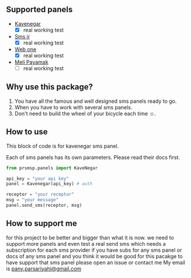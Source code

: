 ## Supported panels

* [Kavenegar](http://kavenegar.com)
    - [x] real working test
* [Sms ir](http://sms.ir)
    - [X] real working test
* [Web one](http://webone-sms.ir)
    - [x] real working test
* [Meli Payamak](https://www.melipayamak.com)
    - [ ] real working test

## Why use this package?

1.  You have all the famous and well designed sms panels ready to go.
2.  When you have to work with several sms panels.
3.  Don't need to build the wheel of your bicycle each time ☺.

## How to use

This block of code is for kavenegar sms panel.

Each of sms panels has its own parameters. Please read their docs first.

```python
from prsmsp.panels import KaveNegar

api_key = "your api key"
panel = Kavenegar(api_key) # auth

receptor = "your receptor"
msg = "your message"
panel.send_sms(receptor, msg)
```


## How to support me
for this project to be better and bigger than what it is now.
we need to support more panels and even test a real send sms which needs a subscription for each sms provider 
if you have subs for any sms panel or docs of any sms panel and you think it would be good for this pacakge to have support that sms panel please open an issue or contact me
My email is pany.parsariyahi@gmail.com

